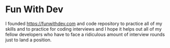 # Fun With Dev
I founded https://funwithdev.com and code repository to practice all of my skills and to practice for coding interviews and I hope it helps out all of my fellow developers who have to face a ridiculous amount of interview rounds just to land a position. 
